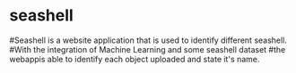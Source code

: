# seashell

#Seashell is a website application that is used to identify different seashell. 
#With the integration of Machine Learning and some seashell dataset 
#the webappis able to identify each object uploaded and state it's name.
